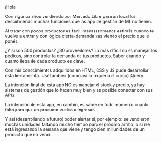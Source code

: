 ¡Hola!

Con algunos años vendiendo por Mercado Libre para un local fui descubriendo muchas funciones que las app de gestión de ML no tienen.

Al tratar con pocos productos es facil, masssssomenos estimás cuando te vuelve a entrar y con lógica oferta-demanda vas viendo el precio que le ponés.

¿Y si son 500 productos? ¿30 proveedores? Lo más dificil no es manejar los pedidos, sino controlar la demanda de tus productos. Saber cuando y cuanto llega de cada producto es clave.

Con mis conocimientos adquiridos en HTML, CSS y JS pude desarrollar esta herramienta. Usé tambien (como así lo requería el curso) jQuery.

La intención final de esta app NO es manejar el stock y precio, ya hay sistemas de gestión que lo hacen muy bien y es posible conectar con sus APIs.

La intención de esta app, en cambio, es saber en todo momento cuanto falta para que un producto vuelva a ingresar. 

Y así (desarrollando a futuro) poder alertar si, por ejemplo: se vendieron muchas unidades faltando mucho tiempo para el próximo arribo, o si me está ingresando la semana que viene y tengo cien mil unidades de un producto que no vendí.
